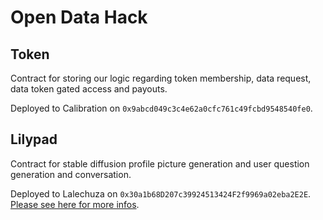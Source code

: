 # Open Data Hack

## Token

Contract for storing our logic regarding token membership, data request, data token gated access and payouts.

Deployed to Calibration on `0x9abcd049c3c4e62a0cfc761c49fcbd9548540fe0`.

## Lilypad

Contract for stable diffusion profile picture generation and user question generation and conversation.

Deployed to Lalechuza on `0x30a1b68D207c39924513424F2f9969a02eba2E2E`. [Please see here for more infos](./Lilypad/README.md).
